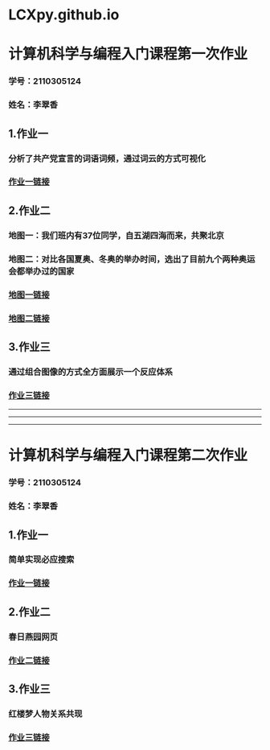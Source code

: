 #  LCXpy.github.io


# 计算机科学与编程入门课程第一次作业



### 学号：2110305124  

### 姓名：李翠香


## 1.作业一


### 分析了共产党宣言的词语词频，通过词云的方式可视化


### [作业一链接](https://LCXpy.github.io/宣言词云.html)


## 2.作业二


### 地图一：我们班内有37位同学，自五湖四海而来，共聚北京


### 地图二：对比各国夏奥、冬奥的举办时间，选出了目前九个两种奥运会都举办过的国家


### [地图一链接](https://LCXpy.github.io/共聚china.html)


### [地图二链接](https://LCXpy.github.io/双奥国.html)


## 3.作业三


### 通过组合图像的方式全方面展示一个反应体系


### [作业三链接](https://LCXpy.github.io/组合图像.html)


--------------------------------------------------------------------------------------------
--------------------------------------------------------------------------------------------
--------------------------------------------------------------------------------------------

# 计算机科学与编程入门课程第二次作业



### 学号：2110305124  

### 姓名：李翠香


## 1.作业一


### 简单实现必应搜索


### [作业一链接](https://LCXpy.github.io/html_bing.html)


## 2.作业二


### 春日燕园网页


### [作业二链接](https://LCXpy.github.io/spring.html)


## 3.作业三


### 红楼梦人物关系共现

### [作业三链接](https://LCXpy.github.io/红楼梦.html)

